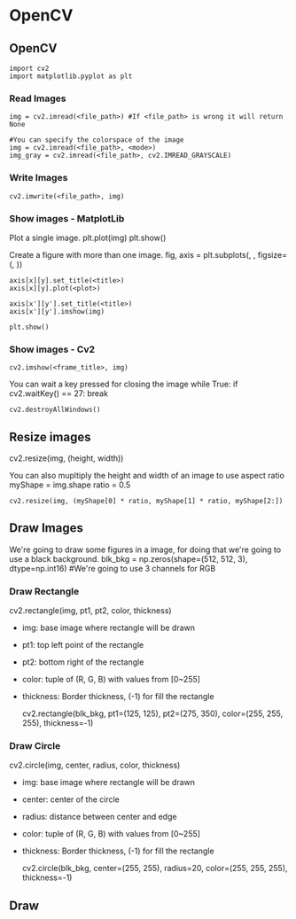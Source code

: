 # OpenCV

## OpenCV
	import cv2
	import matplotlib.pyplot as plt

### Read Images
	img = cv2.imread(<file_path>) #If <file_path> is wrong it will return None
	
	#You can specify the colorspace of the image 
	img = cv2.imread(<file_path>, <mode>)
	img_gray = cv2.imread(<file_path>, cv2.IMREAD_GRAYSCALE)

### Write Images
	cv2.imwrite(<file_path>, img)

### Show images - MatplotLib
Plot a single image.
	plt.plot(img)
	plt.show()

Create a figure with more than one image.
	fig, axis = plt.subplots(<rows>, <cols>, figsize=(<height>, <width>))
	
	axis[x][y].set_title(<title>)
	axis[x][y].plot(<plot>)	
	
	axis[x'][y'].set_title(<title>)
	axis[x'][y'].imshow(img)

	plt.show()

### Show images - Cv2
	cv2.imshow(<frame_title>, img)

You can wait a key pressed for closing the image
	while True:
		if cv2.waitKey(<seconds>) == 27:
			break
	
	cv2.destroyAllWindows()

## Resize images
cv2.resize(img, (height, width))

You can also mupltiply the height and width of an image to use aspect ratio
	myShape = img.shape
	ratio = 0.5
	
	cv2.resize(img, (myShape[0] * ratio, myShape[1] * ratio, myShape[2:])

## Draw Images
We're going to draw some figures in a image, for doing that we're going to use a black background.
	blk_bkg = np.zeros(shape=(512, 512, 3), dtype=np.int16) #We're going to use 3 channels for RGB

### Draw Rectangle
cv2.rectangle(img, pt1, pt2, color, thickness)
- img: base image where rectangle will be drawn
- pt1: top left point of the rectangle
- pt2: bottom right of the rectangle
- color: tuple of (R, G, B) with values from [0~255]
- thickness: Border thickness, (-1) for fill the rectangle

	cv2.rectangle(blk_bkg, pt1=(125, 125), pt2=(275, 350), color=(255, 255, 255), thickness=-1)

	
### Draw Circle
cv2.circle(img, center, radius, color, thickness)
- img: base image where rectangle will be drawn
- center: center of the circle
- radius: distance between center and edge
- color: tuple of (R, G, B) with values from [0~255]
- thickness: Border thickness, (-1) for fill the rectangle

	cv2.circle(blk_bkg, center=(255, 255), radius=20, color=(255, 255, 255), thickness=-1)

## Draw 
